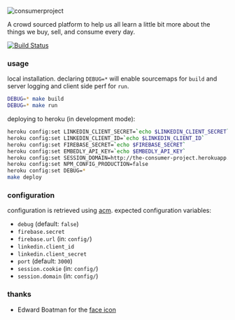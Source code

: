![consumerproject](http://i.imgur.com/iLlaWxJ.png)

A crowd sourced platform to help us all learn a little bit more about the
things we buy, sell, and consume every day.

[![Build Status](https://travis-ci.org/minond/the-consumer-project.svg)](https://travis-ci.org/minond/the-consumer-project)

### usage

local installation. declaring `DEBUG=*` will enable sourcemaps for `build` and
server logging and client side perf for `run`.

```bash
DEBUG=* make build
DEBUG=* make run
```

deploying to heroku (in development mode):

```bash
heroku config:set LINKEDIN_CLIENT_SECRET=`echo $LINKEDIN_CLIENT_SECRET`
heroku config:set LINKEDIN_CLIENT_ID=`echo $LINKEDIN_CLIENT_ID`
heroku config:set FIREBASE_SECRET=`echo $FIREBASE_SECRET`
heroku config:set EMBEDLY_API_KEY=`echo $EMBEDLY_API_KEY`
heroku config:set SESSION_DOMAIN=http://the-consumer-project.herokuapp.com/
heroku config:set NPM_CONFIG_PRODUCTION=false
heroku config:set DEBUG=*
make deploy
```

### configuration

configuration is retrieved using [acm](https://www.npmjs.com/package/acm).
expected configuration variables:

- `debug` (default: `false`)
- `firebase.secret`
- `firebase.url` (in: `config/`)
- `linkedin.client_id`
- `linkedin.client_secret`
- `port` (default: `3000`)
- `session.cookie` (in: `config/`)
- `session.domain` (in: `config/`)

### thanks

* Edward Boatman for the [face icon](https://thenounproject.com/search/?q=face&i=67226)
